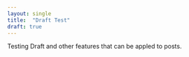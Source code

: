 ```yaml
---
layout: single
title:  "Draft Test"
draft: true
---
```


Testing Draft and other features that can be appled to posts.